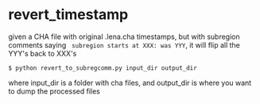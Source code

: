 # revert_timestamp

given a CHA file with original .lena.cha timestamps, but with subregion comments saying ``` subregion starts at XXX: was YYY```, it will flip all the YYY's back to XXX's


```
$ python revert_to_subregcomm.py input_dir output_dir
```

where input_dir is a folder with cha files, and output_dir is where you want to dump the processed files